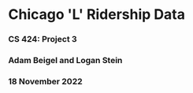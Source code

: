 # Chicago 'L' Ridership Data

### CS 424: Project 3

### Adam Beigel and Logan Stein

### 18 November 2022

